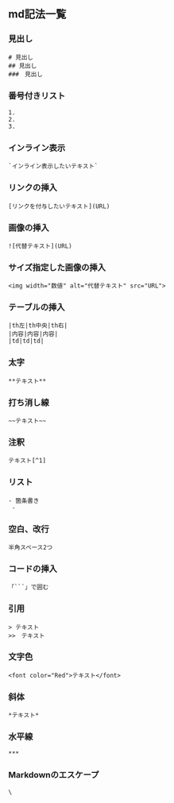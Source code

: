 ## md記法一覧

### 見出し
```
# 見出し
## 見出し
###　見出し
```

### 番号付きリスト
```
1.
2.
3.
```

### インライン表示
```
`インライン表示したいテキスト`
```

### リンクの挿入
```
[リンクを付与したいテキスト](URL)
```

### 画像の挿入
```
![代替テキスト](URL)
```

### サイズ指定した画像の挿入
```
<img width="数値" alt="代替テキスト" src="URL">
```

### テーブルの挿入
```
|th左|th中央|th右|
|内容|内容|内容|
|td|td|td|
```

### 太字
```
**テキスト**
```

### 打ち消し線
```
~~テキスト~~
```

### 注釈
```
テキスト[^1]
```

### リスト
```
- 箇条書き
 -
```

### 空白、改行
```
半角スペース2つ
```

### コードの挿入
```
「```」で囲む
```

### 引用
```
> テキスト
>>　テキスト
```

### 文字色
```
<font color="Red">テキスト</font>
```

### 斜体
```
*テキスト*
```

### 水平線
```
***
```

### Markdownのエスケープ
```
\
```
